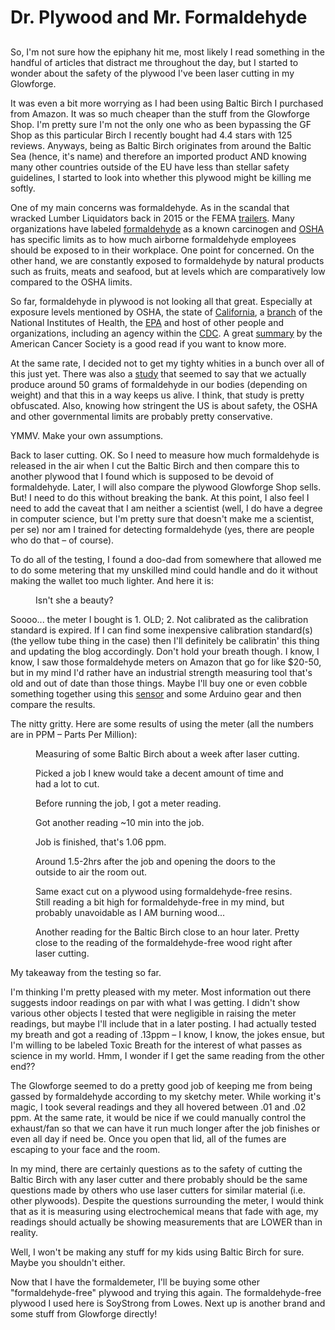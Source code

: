 <h1>Dr. Plywood and Mr. Formaldehyde</h1>
<h2></h2><p>So, I'm not sure how the epiphany hit me, most likely I read something in the handful of articles that distract me throughout the day, but I started to wonder about the safety of the plywood I've been laser cutting in my Glowforge.</p><p>It was even a bit more worrying as I had been using Baltic Birch I purchased from Amazon. It was so much cheaper than the stuff from the Glowforge Shop. I'm pretty sure I'm not the only one who as been bypassing the GF Shop as this particular Birch I recently bought had 4.4 stars with 125 reviews. Anyways, being as Baltic Birch originates from around the Baltic Sea (hence, it's name) and therefore an imported product AND knowing many other countries outside of the EU have less than stellar safety guidelines, I started to look into whether this plywood might be killing me softly.</p><p>One of my main concerns was formaldehyde. As in the scandal that wracked Lumber Liquidators back in 2015 or the FEMA <a href="https://en.wikipedia.org/wiki/FEMA_trailer">trailers</a>. Many organizations have labeled <a href="https://www.cancer.gov/about-cancer/causes-prevention/risk/substances/formaldehyde/formaldehyde-fact-sheet">formaldehyde</a> as a known carcinogen and <a href="https://www.osha.gov/OshDoc/data_General_Facts/formaldehyde-factsheet.pdf">OSHA</a> has specific limits as to how much airborne formaldehyde employees should be exposed to in their workplace. One point for concerned. On the other hand, we are constantly exposed to formaldehyde by natural products such as fruits, meats and seafood, but at levels which are comparatively low compared to the OSHA limits.</p><p>So far, formaldehyde in plywood is not looking all that great. Especially at exposure levels mentioned by OSHA, the state of <a href="https://www.cdph.ca.gov/Programs/CCDPHP/DEODC/OHB/HESIS/CDPH%20Document%20Library/formaldehyde.pdf">California</a>, a <a href="https://www.ncbi.nlm.nih.gov/books/NBK217660/">branch</a> of the National Institutes of Health, the <a href="https://www.epa.gov/sites/production/files/2016-09/documents/formaldehyde.pdf">EPA</a> and host of other people and organizations, including an agency within the <a href="https://www.atsdr.cdc.gov/mmg/mmg.asp?id=216&amp;tid=39">CDC</a>. A great <a href="https://www.cancer.org/cancer/cancer-causes/formaldehyde.html">summary</a> by the American Cancer Society is a good read if you want to know more.</p><p>At the same rate, I decided not to get my tighty whities in a bunch over all of this just yet. There was also a <a href="https://www.ncbi.nlm.nih.gov/pubmed/28813411">study</a> that seemed to say that we actually produce around 50 grams of formaldehyde in our bodies (depending on weight) and that this in a way keeps us alive. I think, that study is pretty obfuscated. Also, knowing how stringent the US is about safety, the OSHA and other governmental limits are probably pretty conservative.</p><p>YMMV. Make your own assumptions.</p><p>Back to laser cutting. OK. So I need to measure how much formaldehyde is released in the air when I cut the Baltic Birch and then compare this to another plywood that I found which is supposed to be devoid of formaldehyde. Later, I will also compare the plywood Glowforge Shop sells. But! I need to do this without breaking the bank. At this point, I also feel I need to add the caveat that I am neither a scientist (well, I do have a degree in computer science, but I'm pretty sure that doesn't make me a scientist, per se) nor am I trained for detecting formaldehyde (yes, there are people who do that – of course). </p><p>To do all of the testing, I found a doo-dad from somewhere that allowed me to do some metering that my unskilled mind could handle and do it without making the wallet too much lighter. And here it is:</p><figure class="kg-card kg-image-card kg-card-hascaption"><img src="https://scratchthecurious.com/content/images/2020/03/IMG_9851-1.jpg" class="kg-image" alt loading="lazy"><figcaption>Isn't she a beauty?</figcaption></figure><p>Soooo... the meter I bought is 1. OLD; 2. Not calibrated as the calibration standard is expired. If I can find some inexpensive calibration standard(s) (the yellow tube thing in the case) then I'll definitely be calibratin' this thing and updating the blog accordingly. Don't hold your breath though. I know, I know, I saw those formaldehyde meters on Amazon that go for like $20-50, but in my mind I'd rather have an industrial strength measuring tool that's old and out of date than those things. Maybe I'll buy one or even cobble something together using this <a href="https://www.dfrobot.com/product-1574.html">sensor</a> and some Arduino gear and then compare the results.</p><p>The nitty gritty. Here are some results of using the meter (all the numbers are in PPM – Parts Per Million):</p><figure class="kg-card kg-image-card kg-card-hascaption"><img src="https://scratchthecurious.com/content/images/2020/03/IMG_9839.jpg" class="kg-image" alt loading="lazy"><figcaption>Measuring of some Baltic Birch about a week after laser cutting.</figcaption></figure><figure class="kg-card kg-image-card kg-card-hascaption"><img src="https://scratchthecurious.com/content/images/2020/03/IMG_9842-1.jpg" class="kg-image" alt loading="lazy"><figcaption>Picked a job I knew would take a decent amount of time and had a lot to cut.</figcaption></figure><figure class="kg-card kg-image-card kg-card-hascaption"><img src="https://scratchthecurious.com/content/images/2020/03/IMG_9841.jpg" class="kg-image" alt loading="lazy"><figcaption>Before running the job, I got a meter reading.</figcaption></figure><figure class="kg-card kg-image-card kg-card-hascaption"><img src="https://scratchthecurious.com/content/images/2020/03/IMG_9844.jpg" class="kg-image" alt loading="lazy"><figcaption>Got another reading ~10 min into the job.</figcaption></figure><figure class="kg-card kg-image-card kg-card-hascaption"><img src="https://scratchthecurious.com/content/images/2020/03/IMG_9846.jpg" class="kg-image" alt loading="lazy"><figcaption>Job is finished, that's 1.06 ppm.</figcaption></figure><figure class="kg-card kg-image-card kg-card-hascaption"><img src="https://scratchthecurious.com/content/images/2020/03/IMG_9847.jpg" class="kg-image" alt loading="lazy"><figcaption>Around 1.5-2hrs after the job and opening the doors to the outside to air the room out.</figcaption></figure><figure class="kg-card kg-image-card kg-card-hascaption"><img src="https://scratchthecurious.com/content/images/2020/03/IMG_9848.jpg" class="kg-image" alt loading="lazy"><figcaption>Same exact cut on a plywood using formaldehyde-free resins. Still reading a bit high for formaldehyde-free in my mind, but probably unavoidable as I AM burning wood...</figcaption></figure><figure class="kg-card kg-image-card kg-card-hascaption"><img src="https://scratchthecurious.com/content/images/2020/03/IMG_9849.jpg" class="kg-image" alt loading="lazy"><figcaption>Another reading for the Baltic Birch close to an hour later. Pretty close to the reading of the formaldehyde-free wood right after laser cutting.</figcaption></figure><p>My takeaway from the testing so far. </p><p>I'm thinking I'm pretty pleased with my meter. Most information out there suggests indoor readings on par with what I was getting. I didn't show various other objects I tested that were negligible in raising the meter readings, but maybe I'll include that in a later posting. I had actually tested my breath and got a reading of .13ppm – I know, I know, the jokes ensue, but I'm willing to be labeled Toxic Breath for the interest of what passes as science in my world. Hmm, I wonder if I get the same reading from the other end??</p><p>The Glowforge seemed to do a pretty good job of keeping me from being gassed by formaldehyde according to my sketchy meter. While working it's magic, I took several readings and they all hovered between .01 and .02 ppm. At the same rate, it would be nice if we could manually control the exhaust/fan so that we can have it run much longer after the job finishes or even all day if need be. Once you open that lid, all of the fumes are escaping to your face and the room.</p><p>In my mind, there are certainly questions as to the safety of cutting the Baltic Birch with any laser cutter and there probably should be the same questions made by others who use laser cutters for similar material (i.e. other plywoods). Despite the questions surrounding the meter, I would think that as it is measuring using electrochemical means that fade with age, my readings should actually be showing measurements that are LOWER than in reality.</p><p>Well, I won't be making any stuff for my kids using Baltic Birch for sure. Maybe you shouldn't either. </p><p>Now that I have the formaldemeter, I'll be buying some other "formaldehyde-free" plywood and trying this again. The formaldehyde-free plywood I used here is SoyStrong from Lowes. Next up is another brand and some stuff from Glowforge directly!</p>
